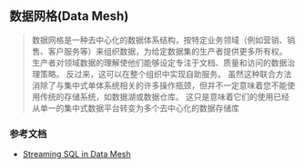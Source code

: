## 数据网格(Data Mesh)
> 数据网格是一种去中心化的数据体系结构，按特定业务领域（例如营销、销售、客户服务等）来组织数据，为给定数据集的生产者提供更多所有权。 生产者对领域数据的理解使他们能够设定专注于文档、质量和访问的数据治理策略。 反过来，这可以在整个组织中实现自助服务。 虽然这种联合方法消除了与集中式单体系统相关的许多操作瓶颈，但并不一定意味着您不能使用传统的存储系统，如数据湖或数据仓库。 这只是意味着它们的使用已经从单一的集中式数据平台转变为多个去中心化的数据存储库

### 参考文档
* [Streaming SQL in Data Mesh](https://netflixtechblog.com/streaming-sql-in-data-mesh-0d83f5a00d08)

